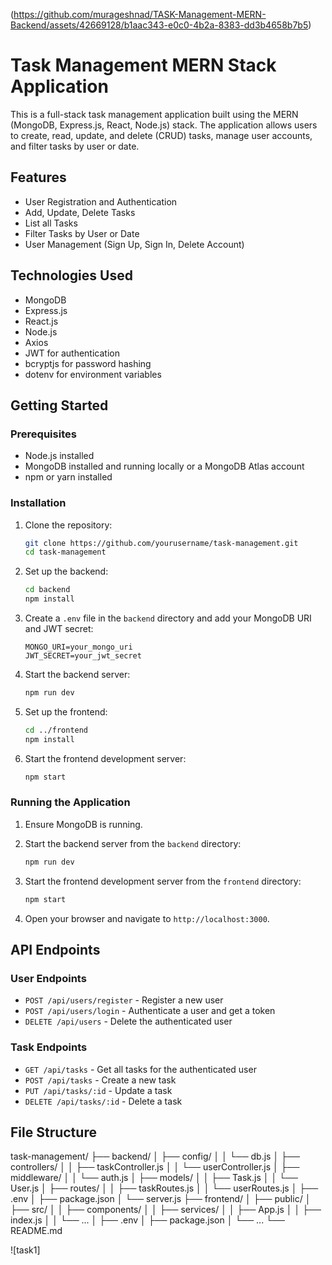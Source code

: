 (https://github.com/murageshnad/TASK-Management-MERN-Backend/assets/42669128/b1aac343-e0c0-4b2a-8383-dd3b4658b7b5)
# Task Management MERN Stack Application

This is a full-stack task management application built using the MERN (MongoDB, Express.js, React, Node.js) stack. The application allows users to create, read, update, and delete (CRUD) tasks, manage user accounts, and filter tasks by user or date.

## Features

- User Registration and Authentication
- Add, Update, Delete Tasks
- List all Tasks
- Filter Tasks by User or Date
- User Management (Sign Up, Sign In, Delete Account)

## Technologies Used

- MongoDB
- Express.js
- React.js
- Node.js
- Axios
- JWT for authentication
- bcryptjs for password hashing
- dotenv for environment variables

## Getting Started

### Prerequisites

- Node.js installed
- MongoDB installed and running locally or a MongoDB Atlas account
- npm or yarn installed

### Installation

1. Clone the repository:

    ```bash
    git clone https://github.com/yourusername/task-management.git
    cd task-management
    ```

2. Set up the backend:

    ```bash
    cd backend
    npm install
    ```

3. Create a `.env` file in the `backend` directory and add your MongoDB URI and JWT secret:

    ```
    MONGO_URI=your_mongo_uri
    JWT_SECRET=your_jwt_secret
    ```

4. Start the backend server:

    ```bash
    npm run dev
    ```

5. Set up the frontend:

    ```bash
    cd ../frontend
    npm install
    ```

6. Start the frontend development server:

    ```bash
    npm start
    ```

### Running the Application

1. Ensure MongoDB is running.
2. Start the backend server from the `backend` directory:

    ```bash
    npm run dev
    ```

3. Start the frontend development server from the `frontend` directory:

    ```bash
    npm start
    ```

4. Open your browser and navigate to `http://localhost:3000`.

## API Endpoints

### User Endpoints

- `POST /api/users/register` - Register a new user
- `POST /api/users/login` - Authenticate a user and get a token
- `DELETE /api/users` - Delete the authenticated user

### Task Endpoints

- `GET /api/tasks` - Get all tasks for the authenticated user
- `POST /api/tasks` - Create a new task
- `PUT /api/tasks/:id` - Update a task
- `DELETE /api/tasks/:id` - Delete a task

## File Structure

task-management/
├── backend/
│ ├── config/
│ │ └── db.js
│ ├── controllers/
│ │ ├── taskController.js
│ │ └── userController.js
│ ├── middleware/
│ │ └── auth.js
│ ├── models/
│ │ ├── Task.js
│ │ └── User.js
│ ├── routes/
│ │ ├── taskRoutes.js
│ │ └── userRoutes.js
│ ├── .env
│ ├── package.json
│ └── server.js
├── frontend/
│ ├── public/
│ ├── src/
│ │ ├── components/
│ │ ├── services/
│ │ ├── App.js
│ │ ├── index.js
│ │ └── ...
│ ├── .env
│ ├── package.json
│ └── ...
└── README.md


![task1]
